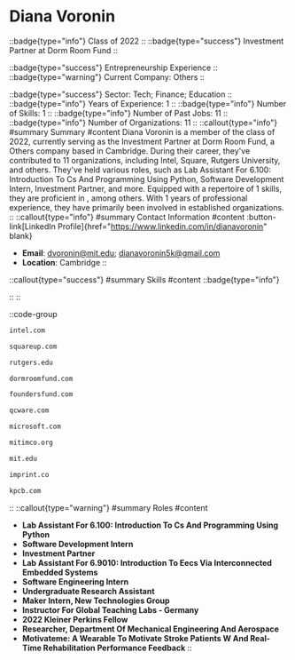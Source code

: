 # Diana Voronin
::badge{type="info"}
Class of 2022
::
::badge{type="success"}
Investment Partner at Dorm Room Fund
::

::badge{type="success"}
Entrepreneurship Experience
::
::badge{type="warning"}
Current Company: Others
::

::badge{type="success"}
Sector: Tech; Finance; Education
::
::badge{type="info"}
Years of Experience: 1
::
::badge{type="info"}
Number of Skills: 1
::
::badge{type="info"}
Number of Past Jobs: 11
::
::badge{type="info"}
Number of Organizations: 11
::
::callout{type="info"}
#summary
Summary
#content
Diana Voronin is a member of the class of 2022, currently serving as the Investment Partner at Dorm Room Fund, a Others company based in Cambridge. During their career, they've contributed to 11 organizations, including Intel, Square, Rutgers University, and others. They've held various roles, such as Lab Assistant For 6.100: Introduction To Cs And Programming Using Python, Software Development Intern, Investment Partner, and more. Equipped with a repertoire of 1 skills, they are proficient in , among others.  With 1 years of professional experience, they have primarily been involved in established organizations.
::
::callout{type="info"}
#summary
Contact Information
#content
:button-link[LinkedIn Profile]{href="https://www.linkedin.com/in/dianavoronin" blank}
- **Email**: dvoronin@mit.edu; dianavoronin5k@gmail.com
- **Location**: Cambridge
::

::callout{type="success"}
#summary
Skills
#content
::badge{type="info"}

::
::

::code-group
```bash [Intel]
intel.com
```
```bash [Square]
squareup.com
```
```bash [Rutgers University]
rutgers.edu
```
```bash [Dorm Room Fund]
dormroomfund.com
```
```bash [Founders Fund]
foundersfund.com
```
```bash [QC Ware]
qcware.com
```
```bash [Microsoft]
microsoft.com
```
```bash [MITIMCo]
mitimco.org
```
```bash [Massachusetts Institute of Technology]
mit.edu
```
```bash [Imprint]
imprint.co
```
```bash [Kleiner Perkins Caufield & Byers]
kpcb.com
```
::
::callout{type="warning"}
#summary
Roles
#content
- **Lab Assistant For 6.100: Introduction To Cs And Programming Using Python**
- **Software Development Intern**
- **Investment Partner**
- **Lab Assistant For 6.9010: Introduction To Eecs Via Interconnected Embedded Systems**
- **Software Engineering Intern**
- **Undergraduate Research Assistant**
- **Maker Intern, New Technologies Group**
- **Instructor For Global Teaching Labs - Germany**
- **2022 Kleiner Perkins Fellow**
- **Researcher, Department Of Mechanical Engineering And Aerospace**
- **Motivateme: A Wearable To Motivate Stroke Patients W And Real-Time Rehabilitation Performance Feedback**
::

